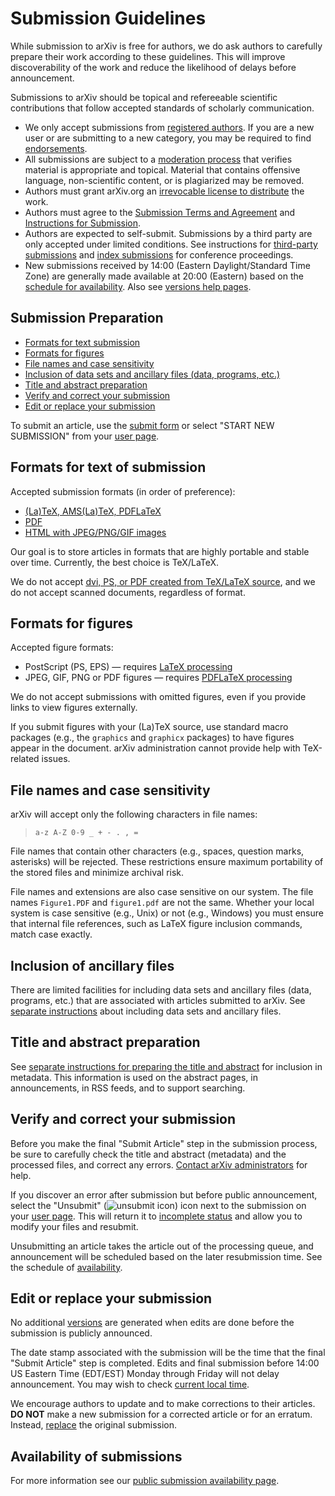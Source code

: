 # Submission Guidelines


<span id="guidelines"></span> 

While submission to arXiv is free for authors, we do ask authors to carefully prepare their work according to these guidelines. This will improve discoverability of the work and reduce the likelihood of delays before announcement.


Submissions to arXiv should be topical and refereeable scientific contributions that follow accepted standards of scholarly communication.

-   We only accept submissions from [registered authors](/help/registerhelp.md). If you are a new user or are submitting to a new category, you may be required to find [endorsements](/help/endorsement.md).
-   All submissions are subject to a [moderation process](/help/moderation/index.md) that verifies material is appropriate and topical. Material that contains offensive language, non-scientific content, or is plagiarized may be removed.  
-   Authors must grant arXiv.org an [irrevocable license to distribute](/help/license/index.md) the work.
-   Authors must agree to the [Submission Terms and Agreement](/help/policies/submission_agreement.md) and [Instructions for Submission](/help/policies/instructions_for_submission.md).
-   Authors are expected to self-submit. Submissions by a third party are only accepted under limited conditions. See instructions for [third-party submissions](/help/third_party_submission.md) and [index submissions](/help/submit_index.md) for conference proceedings.
-   New submissions received by 14:00 (Eastern Daylight/Standard Time Zone) are generally made available at 20:00 (Eastern) based on the [schedule for availability](/help/availability.md). Also see [versions help pages](/help/versions.md).


## Submission Preparation

-   [Formats for text submission](#text)
-   [Formats for figures](#figures)
-   [File names and case sensitivity](#files)
-   [Inclusion of data sets and ancillary files (data, programs,
    etc.)](#datasets)
-   [Title and abstract preparation](#prep)
-   [Verify and correct your submission](#correct)
-   [Edit or replace your submission](#replace)


To submit an article, use the [submit form](http://arxiv.org/submit)
    or select "START NEW SUBMISSION" from your [user
    page](http://arxiv.org/user).

<span id="text"></span>

## Formats for text of submission


Accepted submission formats
(in order of preference):

-   [(La)TeX, AMS(La)TeX, PDFLaTeX](/help/submit_tex.md)
-   [PDF](/help/submit_pdf.md)
-   [HTML with JPEG/PNG/GIF images](/help/submit_html.md)

Our goal is to store articles in formats that are highly portable and
stable over time. Currently, the best choice is TeX/LaTeX. 

We do not accept [dvi, PS, or PDF created
from TeX/LaTeX source](/help/faq/whytex.md), and we
do not accept scanned documents, regardless of format.

<span id="figures"></span>

## Formats for figures

Accepted figure formats:

-   PostScript (PS, EPS) &mdash; requires [LaTeX processing](/help/submit_tex.md#latex)
-   JPEG, GIF, PNG or PDF figures &mdash; requires [PDFLaTeX processing](/help/submit_tex.md#pdflatex) 

We do not accept submissions with omitted figures, even if you provide links to view figures externally. 

If you submit figures with your (La)TeX source, use standard macro
packages (e.g., the `graphics` and `graphicx` packages) to have
figures appear in the document. arXiv administration
cannot provide help with TeX-related issues.

<span id="files"></span>

## File names and case sensitivity

arXiv will accept only the following characters in file names:

> `a-z A-Z 0-9 _ + - . , = `

File names that contain other characters (e.g., spaces, question marks,
asterisks) will be rejected. These restrictions ensure maximum portability of the stored
files and minimize archival risk.

File names and extensions are also case sensitive on our system. The
file names `Figure1.PDF` and `figure1.pdf` are not the same. Whether
your local system is case sensitive (e.g., Unix) or not (e.g., Windows)
you must ensure that internal file references, such as LaTeX figure
inclusion commands, match case exactly.

<span id="datasets"></span>

## Inclusion of ancillary files

There are limited facilities for including data sets and ancillary files
(data, programs, etc.) that are associated with articles submitted to
arXiv. See [separate instructions](/help/ancillary_files.md) about including data sets
and ancillary files.

<span id="prep"></span>

## Title and abstract preparation

See [separate instructions for preparing the title and abstract](/help/prep.md) for inclusion in metadata. This information is used on the
abstract pages, in announcements, in RSS feeds, and to support
searching.

<span id="correct"></span>

## Verify and correct your submission

Before you make the final "Submit Article" step in the submission
process, be sure to carefully check the title and abstract (metadata)
and the processed files, and correct any errors. [Contact arXiv
administrators](/help/contact.md) for help.

If you discover an error after submission but before public announcement,
select the "Unsubmit" (![unsubmit icon](/images/unsubmit.png)) icon
next to the submission on your [user page](http://arxiv.org/user). This will
return it to [incomplete status](/help/submit_status.md#incomplete) and allow you to 
modify your files and resubmit.

Unsubmitting an article takes the article out of the processing queue, and announcement will be scheduled based on the later resubmission time. See the schedule of [availability](/help/availability.md).

<span id="replace"></span>

## Edit or replace your submission

No additional [versions](/help/versions.md) are generated when edits are done before the submission is publicly announced.

The date stamp associated with the submission will
be the time that the final "Submit Article" step is completed. Edits and
final submission before 14:00 US Eastern Time (EDT/EST) Monday through
Friday will not delay announcement. You may wish to check [current local
time](http://arXiv.org/localtime).

We encourage authors to update and to make corrections to their
articles. **DO NOT** make a new submission for a corrected article or
for an erratum. Instead, [replace](/help/replace.md) the original submission.

<span id="availability"></span>

## Availability of submissions

For more information see our [public submission availability page](/help/availability.md). 
